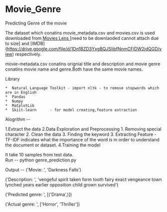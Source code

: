 # Movie_Genre


Predicting Genre of the movie

The dataset which conatins movie_metadata.csv and movies.csv is used downloaded from [Movies Lens ](
 https://www.kaggle.com/rounakbanik/the-movies-dataset/version/7#movies_metadata.csv) [need to be downlaoded cannot attach due to size] and [IMDB] (https://drive.google.com/file/d/1Dn1BZD3YxgBQJSIjbfNnmCFlDW2jdQGD/view) respectively.
 
 movie-metadata.csv conatins orignial title and description and movie genre conatins movie name and genre.Both have the same movie names.
 
Library

    *  Natural Language Toolkit - import nltk - to remove stopwords which are in English
    *  Pandas
    *  Numpy
    *  MatplotLib
    *  Skiit-learn      - for model creating,feature extraction 
    
 Alogrithm --
 
   1.Extract the data
   2.Data Exploration and Preprocessing
      1. Removing special character
      2. Clean the data
      3. Finding the keyword 
   3. Extracting Feature - TF-IDF indicates what the importance of the word is in order to understand the document or dataset. 
   4.Training the model
    
It take 10 samples from test data.    
Run --  python genre_prediction.py

Output -- ('Movie: ', 'Darkness Falls')

('Description: ', 'vengeful spirit taken form tooth fairy exact vengeance town lynched years earlier opposition child grown survived')

('Predicted genre: ', [('Drama',)])

('Actual genre: ', ['Horror', 'Thriller'])

    
